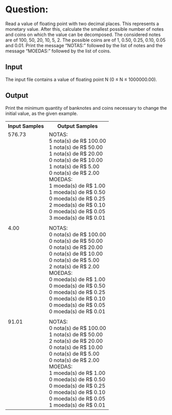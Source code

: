 # Question:

Read a value of floating point with two decimal places. This represents a monetary value. After this, calculate the smallest possible number of notes and coins on which the value can be decomposed. The considered notes are of 100, 50, 20, 10, 5, 2. The possible coins are of 1, 0.50, 0.25, 0.10, 0.05 and 0.01. Print the message “NOTAS:” followed by the list of notes and the message “MOEDAS:” followed by the list of coins.

## Input

The input file contains a value of floating point N (0 ≤ N ≤ 1000000.00).

## Output

Print the minimum quantity of banknotes and coins necessary to change the initial value, as the given example.

<table>
<tr>
    <th>Input Samples</th>
    <th>Output Samples</th>
</tr>
<tr></tr>

<tr>
    <td>576.73<br /><br /><br /><br /><br /><br /><br /><br /><br /><br /><br /><br /><br /><br /></td>
    <td>NOTAS:<br />5 nota(s) de R$ 100.00<br />1 nota(s) de R$ 50.00<br />1 nota(s) de R$ 20.00<br />0 nota(s) de R$ 10.00<br />1 nota(s) de R$ 5.00<br />0 nota(s) de R$ 2.00<br />MOEDAS:<br />1 moeda(s) de R$ 1.00<br />1 moeda(s) de R$ 0.50<br />0 moeda(s) de R$ 0.25<br />2 moeda(s) de R$ 0.10<br />0 moeda(s) de R$ 0.05<br />3 moeda(s) de R$ 0.01</td>
</tr>
<tr></tr>
<tr>
    <td></td>
    <td></td>
</tr>
<tr></tr>

<tr>
    <td>4.00<br /><br /><br /><br /><br /><br /><br /><br /><br /><br /><br /><br /><br /><br /></td>
    <td>NOTAS:<br />0 nota(s) de R$ 100.00<br />0 nota(s) de R$ 50.00<br />0 nota(s) de R$ 20.00<br />0 nota(s) de R$ 10.00<br />0 nota(s) de R$ 5.00<br />2 nota(s) de R$ 2.00<br />MOEDAS:<br />0 moeda(s) de R$ 1.00<br />0 moeda(s) de R$ 0.50<br />0 moeda(s) de R$ 0.25<br />0 moeda(s) de R$ 0.10<br />0 moeda(s) de R$ 0.05<br />0 moeda(s) de R$ 0.01</td>
</tr>
<tr></tr>
<tr>
    <td></td>
    <td></td>
</tr>
<tr></tr>

<tr>
    <td>91.01<br /><br /><br /><br /><br /><br /><br /><br /><br /><br /><br /><br /><br /><br /></td>
    <td>NOTAS:<br />0 nota(s) de R$ 100.00<br />1 nota(s) de R$ 50.00<br />2 nota(s) de R$ 20.00<br />0 nota(s) de R$ 10.00<br />0 nota(s) de R$ 5.00<br />0 nota(s) de R$ 2.00<br />MOEDAS:<br />1 moeda(s) de R$ 1.00<br />0 moeda(s) de R$ 0.50<br />0 moeda(s) de R$ 0.25<br />0 moeda(s) de R$ 0.10<br />0 moeda(s) de R$ 0.05<br />1 moeda(s) de R$ 0.01</td>
</tr>


</table>
